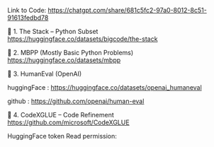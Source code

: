 Link to Code:
https://chatgpt.com/share/681c5fc2-97a0-8012-8c51-91613fedbd78

🔹 1. The Stack – Python Subset
https://huggingface.co/datasets/bigcode/the-stack

🔹 2. MBPP (Mostly Basic Python Problems)
https://huggingface.co/datasets/mbpp

🔹 3. HumanEval (OpenAI)

huggingFace : https://huggingface.co/datasets/openai_humaneval

github : https://github.com/openai/human-eval

🔹 4. CodeXGLUE – Code Refinement
https://github.com/microsoft/CodeXGLUE

HuggingFace token Read permission:

